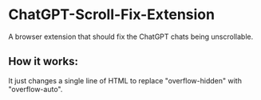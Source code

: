 # ChatGPT-Scroll-Fix-Extension
A browser extension that should fix the ChatGPT chats being unscrollable.

## How it works:
It just changes a single line of HTML to replace "overflow-hidden" with "overflow-auto".
